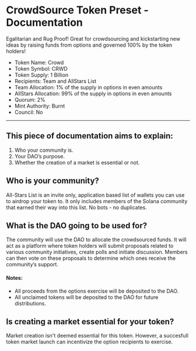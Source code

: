 # CrowdSource Token Preset - Documentation

Egalitarian and Rug Proof! Great for crowdsourcing and kickstarting new ideas by raising funds from options and governed 100% by the token holders!

- Token Name: Crowd
- Token Symbol: CRWD
- Token Supply: 1 Billion
- Recipients: Team and AllStars List
- Team Allocation: 1% of the supply in options in even amounts
- AllStars Allocation: 99% of the supply in options in even amounts
- Quorum: 2%
- Mint Authority: Burnt
- Council: No

---

## This piece of documentation aims to explain: 

1. Who your community is.
2. Your DAO’s purpose.
3. Whether the creation of a market is essential or not.


## Who is your community?

All-Stars List is an invite only, application based list of wallets you can use to airdrop your token to. It only includes members of the Solana community that earned their way into this list. No bots - no duplicates.

## What is the DAO going to be used for?

The community will use the DAO to allocate the crowdsourced funds. It will act as a platform where token holders will submit proposals related to various community initiatives, create polls and initiate discussion. Members can then vote on these proposals to determine which ones receive the community’s support. 

#### Notes:
- All proceeds from the options exercise will be deposited to the DAO.
- All unclaimed tokens will be deposited to the DAO for future distributions.
  

## Is creating a market essential for your token?

Market creation isn't deemed essential for this token. However, a succesfull token market launch can incentivize the option recipients to exercise.
